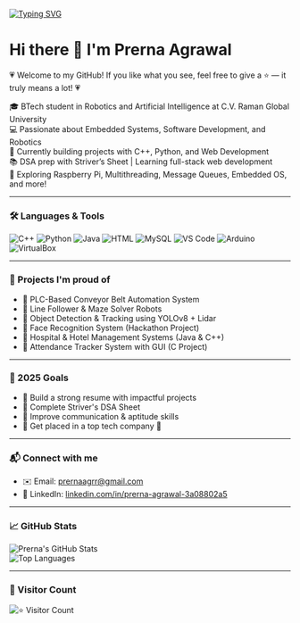 <!-- Typing animation -->
[![Typing SVG](https://readme-typing-svg.herokuapp.com?font=Fira+Code&size=25&pause=1000&color=FF1493&width=600&lines=Hi+I'm+Prerna+Agrawal;BTech+Student+%7C+Robotics+%26+AI;Passionate+about+Tech+%26+Innovation)](https://git.io/typing-svg)

# Hi there 👋 I'm Prerna Agrawal  
💗 Welcome to my GitHub! If you like what you see, feel free to give a ⭐ — it truly means a lot! 💗

🎓 BTech student in Robotics and Artificial Intelligence at C.V. Raman Global University  
💻 Passionate about Embedded Systems, Software Development, and Robotics  
🚀 Currently building projects with C++, Python, and Web Development  
📚 DSA prep with Striver’s Sheet | Learning full-stack web development  
🌱 Exploring Raspberry Pi, Multithreading, Message Queues, Embedded OS, and more!

---

### 🛠️ Languages & Tools
![C++](https://img.shields.io/badge/-C++-00599C?style=flat&logo=c%2B%2B)
![Python](https://img.shields.io/badge/-Python-3776AB?style=flat&logo=python)
![Java](https://img.shields.io/badge/-Java-007396?style=flat&logo=java)
![HTML](https://img.shields.io/badge/-HTML5-E34F26?style=flat&logo=html5)
![MySQL](https://img.shields.io/badge/-MySQL-4479A1?style=flat&logo=mysql)
![VS Code](https://img.shields.io/badge/-VS%20Code-007ACC?style=flat&logo=visual-studio-code)
![Arduino](https://img.shields.io/badge/-Arduino-00979D?style=flat&logo=arduino)
![VirtualBox](https://img.shields.io/badge/-VirtualBox-183A61?style=flat&logo=virtualbox&logoColor=white)

---

### 🔧 Projects I'm proud of  
- 🔹 PLC-Based Conveyor Belt Automation System  
- 🔹 Line Follower & Maze Solver Robots  
- 🔹 Object Detection & Tracking using YOLOv8 + Lidar  
- 🔹 Face Recognition System (Hackathon Project)  
- 🔹 Hospital & Hotel Management Systems (Java & C++)  
- 🔹 Attendance Tracker System with GUI (C Project)

---

### 🎯 2025 Goals  
- 🔸 Build a strong resume with impactful projects  
- 🔸 Complete Striver's DSA Sheet  
- 🔸 Improve communication & aptitude skills  
- 🔸 Get placed in a top tech company 💼

---

### 📬 Connect with me  
- ✉️ Email: [prernaagrr@gmail.com](mailto:prernaagrr@gmail.com)  
- 🔗 LinkedIn: [linkedin.com/in/prerna-agrawal-3a08802a5](https://www.linkedin.com/in/prerna-agrawal-3a08802a5)

---

### 📈 GitHub Stats  
![Prerna's GitHub Stats](https://github-readme-stats.vercel.app/api?username=Prernaagrawal1&show_icons=true&theme=radical)  
![Top Languages](https://github-readme-stats.vercel.app/api/top-langs/?username=Prernaagrawal1&layout=compact&theme=radical)

---

### 👀 Visitor Count  
![⭐ Visitor Count](https://komarev.com/ghpvc/?username=Prernaagrawal1&label=Profile%20Visitors&color=ff69b4&style=flat-square)
